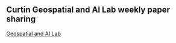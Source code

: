 ## Curtin Geospatial and AI Lab weekly paper sharing


[Geospatial and AI Lab](https://yongzesong.com/geospatial-ai-lab/)